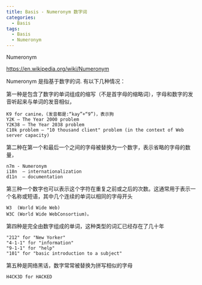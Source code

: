 ```yaml
---
title: Basis - Numeronym 数字词
categories:
  - Basis
tags:
  - Basis
  - Numeronym
---
```


Numeronym

https://en.wikipedia.org/wiki/Numeronym

<!--more-->

Numeronym 是指基于数字的词. 有以下几种情况：

第一种是包含了数字的单词组成的缩写（不是首字母的缩略词），字母和数字的发音听起来与单词的发音相似，

    K9 for canine，(发音都是:“kay”+“9”)，表示狗
    Y2K – The Year 2000 problem
    Y2K38 – The Year 2038 problem
    C10k problem – "10 thousand client" problem (in the context of Web server capacity)

第二种在第一个和最后一个之间的字母被替换为一个数字，表示省略的字母的数量，

    n7m - Numeronym
    i18n  – internationalization
    d11n  – documentation

第三种一个数字也可以表示这个字符在重复之前或之后的次数。这通常用于表示一个名称或短语，其中几个连续的单词以相同的字母开头

    W3  (World Wide Web)
    W3C (World Wide WebConsortium)。


第四种是完全由数字组成的单词，这种类型的词汇已经存在了几十年

    "212" for "New Yorker"
    "4-1-1" for "information"
    "9-1-1" for "help"
    "101" for "basic introduction to a subject"

第五种是网络黑话，数字常常被替换为拼写相似的字母

    H4CK3D for HACKED

